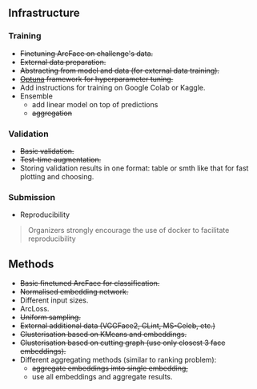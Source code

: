 ## Infrastructure

### Training

* ~~Finetuning ArcFace on challenge's data.~~
* ~~External data preparation.~~
* ~~Abstracting from model and data (for external data training).~~
* ~~[Optuna](https://github.com/optuna/optuna) framework for hyperparameter tuning.~~
* Add instructions for training on Google Colab or Kaggle.
* Ensemble
  * add linear model on top of predictions
  * ~~aggregation~~

### Validation

* ~~Basic validation.~~
* ~~Test-time augmentation.~~
* Storing validation results in one format: table or smth like that for fast plotting and choosing.

### Submission

* Reproducibility
> Organizers strongly encourage the use of docker to facilitate reproducibility

## Methods

* ~~Basic finetuned ArcFace for classification.~~
* ~~Normalised embedding network.~~
* Different input sizes.
* ArcLoss.
* ~~Uniform sampling.~~
* ~~External additional data (VGGFace2, GLint, MS-Celeb, etc.)~~
* ~~Clusterisation based on KMeans and embeddings.~~
* ~~Clusterisation based on cutting graph (use only closest 3 face embeddings).~~
* Different aggregating methods (similar to ranking problem):
  * ~~aggregate embeddings imto single embedding,~~
  * use all embeddings and aggregate results.
